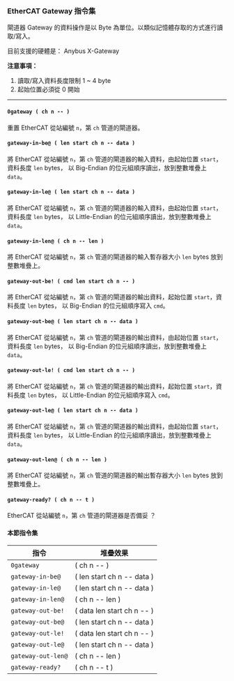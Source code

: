 ### EtherCAT Gateway 指令集
             
閘道器 Gateway 的資料操作是以 Byte 為單位。以類似記憶體存取的方式進行讀取/寫入。

目前支援的硬體是： Anybus X-Gateway

**注意事項：**

1. 讀取/寫入資料長度限制 1 ~ 4 byte
2. 起始位置必須從 0 開始

---
#### `0gateway ( ch n -- )`

重置 EtherCAT 從站編號 `n`，第 `ch` 管道的閘道器。

#### `gateway-in-be@ ( len start ch n -- data )`

將 EtherCAT 從站編號 `n`，第 `ch` 管道的閘道器的輸入資料，由起始位置 `start`，資料長度 `len` bytes，
以 Big-Endian 的位元組順序讀出，放到整數堆疊上 `data`。

#### `gateway-in-le@ ( len start ch n -- data )`

將 EtherCAT 從站編號 `n`，第 `ch` 管道的閘道器的輸入資料，由起始位置 `start`，資料長度 `len` bytes，
以 Little-Endian 的位元組順序讀出，放到整數堆疊上 `data`。  

#### `gateway-in-len@ ( ch n -- len )`

將 EtherCAT 從站編號 `n`，第 `ch` 管道的閘道器的輸入暫存器大小 `len` bytes 放到整數堆疊上。

#### `gateway-out-be! ( cmd len start ch n -- )`

將 EtherCAT 從站編號 `n`，第 `ch` 管道的閘道器的輸出資料，起始位置 `start`，資料長度 `len` bytes，
以 Big-Endian 的位元組順序寫入 `cmd`。

#### `gateway-out-be@ ( len start ch n -- data )`

將 EtherCAT 從站編號 `n`，第 `ch` 管道的閘道器的輸出資料，由起始位置 `start`，資料長度 `len` bytes，
以 Big-Endian 的位元組順序讀出，放到整數堆疊上 `data`。

#### `gateway-out-le! ( cmd len start ch n -- )`

將 EtherCAT 從站編號 `n`，第 `ch` 管道的閘道器的輸出資料，起始位置 `start`，資料長度 `len` bytes，
以 Little-Endian 的位元組順序寫入 `cmd`。

#### `gateway-out-le@ ( len start ch n -- data )`

將 EtherCAT 從站編號 `n`，第 `ch` 管道的閘道器的輸出資料，由起始位置 `start`，資料長度 `len` bytes，
以 Little-Endian 的位元組順序讀出，放到整數堆疊上 `data`。

#### `gateway-out-len@ ( ch n -- len )`

將 EtherCAT 從站編號 `n`，第 `ch` 管道的閘道器的輸出暫存器大小 `len` bytes 放到整數堆疊上。

#### `gateway-ready? ( ch n -- t )`

EtherCAT 從站編號 `n`，第 `ch` 管道的閘道器是否備妥 ？

#### 本節指令集

| 指令 | 堆疊效果                       |
|-----|------------------------------|
| `0gateway`          |( ch n -- )                      |
| `gateway-in-be@`   |( len start ch n -- data ) |
| `gateway-in-le@`   |( len start ch n -- data ) |
| `gateway-in-len@`  |( ch n -- len )                  |
| `gateway-out-be!`  |( data len start ch n -- ) |
| `gateway-out-be@`  |( len start ch n -- data ) |
| `gateway-out-le!`  |( data len start ch n -- ) |
| `gateway-out-le@`  |( len start ch n -- data ) |
| `gateway-out-len@` |( ch n -- len )                  |
| `gateway-ready?`   |( ch n -- t )                    |
